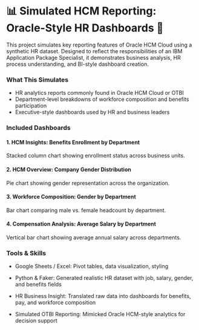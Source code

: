 # 📊 Simulated HCM Reporting: Oracle-Style HR Dashboards 📝

This project simulates key reporting features of Oracle HCM Cloud using a synthetic HR dataset. Designed to reflect the responsibilities of an IBM Application Package Specialist, it demonstrates business analysis, HR process understanding, and BI-style dashboard creation.

### What This Simulates
- HR analytics reports commonly found in Oracle HCM Cloud or OTBI
- Department-level breakdowns of workforce composition and benefits participation
- Executive-style dashboards used by HR and business leaders

### Included Dashboards
#### 1. HCM Insights: Benefits Enrollment by Department
Stacked column chart showing enrollment status across business units.

#### 2. HCM Overview: Company Gender Distribution
Pie chart showing gender representation across the organization.

#### 3. Workforce Composition: Gender by Department
Bar chart comparing male vs. female headcount by department.

#### 4. Compensation Analysis: Average Salary by Department
Vertical bar chart showing average annual salary across departments.

### Tools & Skills
- Google Sheets / Excel: Pivot tables, data visualization, styling

- Python & Faker: Generated realistic HR dataset with job, salary, gender, and benefits fields

- HR Business Insight: Translated raw data into dashboards for benefits, pay, and workforce composition

- Simulated OTBI Reporting: Mimicked Oracle HCM-style analytics for decision support
